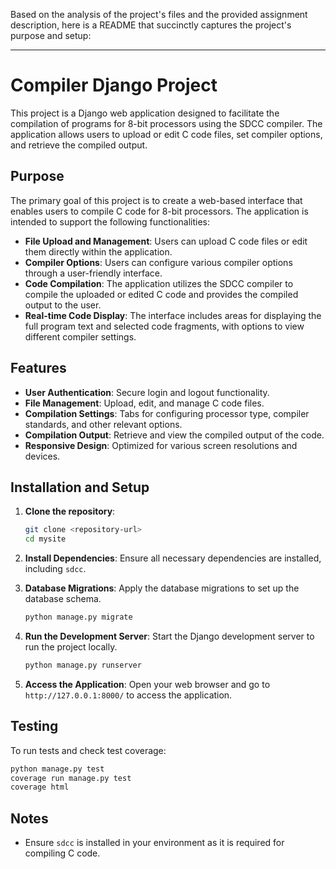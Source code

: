 Based on the analysis of the project's files and the provided assignment description, here is a README that succinctly captures the project's purpose and setup:

---

# Compiler Django Project

This project is a Django web application designed to facilitate the compilation of programs for 8-bit processors using the SDCC compiler. The application allows users to upload or edit C code files, set compiler options, and retrieve the compiled output.

## Purpose

The primary goal of this project is to create a web-based interface that enables users to compile C code for 8-bit processors. The application is intended to support the following functionalities:

- **File Upload and Management**: Users can upload C code files or edit them directly within the application.
- **Compiler Options**: Users can configure various compiler options through a user-friendly interface.
- **Code Compilation**: The application utilizes the SDCC compiler to compile the uploaded or edited C code and provides the compiled output to the user.
- **Real-time Code Display**: The interface includes areas for displaying the full program text and selected code fragments, with options to view different compiler settings.

## Features

- **User Authentication**: Secure login and logout functionality.
- **File Management**: Upload, edit, and manage C code files.
- **Compilation Settings**: Tabs for configuring processor type, compiler standards, and other relevant options.
- **Compilation Output**: Retrieve and view the compiled output of the code.
- **Responsive Design**: Optimized for various screen resolutions and devices.

## Installation and Setup

1. **Clone the repository**:

   ```bash
   git clone <repository-url>
   cd mysite
   ```

2. **Install Dependencies**:
   Ensure all necessary dependencies are installed, including `sdcc`.

3. **Database Migrations**:
   Apply the database migrations to set up the database schema.

   ```bash
   python manage.py migrate
   ```

4. **Run the Development Server**:
   Start the Django development server to run the project locally.

   ```bash
   python manage.py runserver
   ```

5. **Access the Application**:
   Open your web browser and go to `http://127.0.0.1:8000/` to access the application.

## Testing

To run tests and check test coverage:

```bash
python manage.py test
coverage run manage.py test
coverage html
```

## Notes

- Ensure `sdcc` is installed in your environment as it is required for compiling C code.
